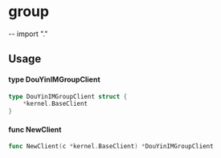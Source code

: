 # group
--
    import "."


## Usage

#### type DouYinIMGroupClient

```go
type DouYinIMGroupClient struct {
	*kernel.BaseClient
}
```


#### func  NewClient

```go
func NewClient(c *kernel.BaseClient) *DouYinIMGroupClient
```
